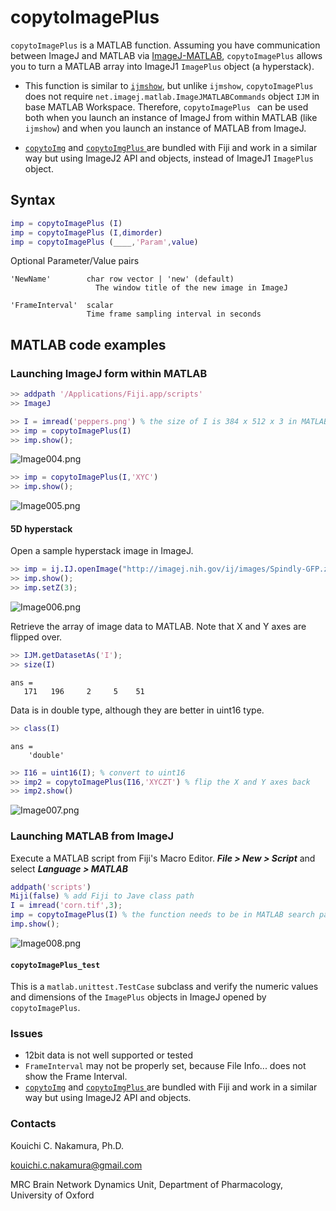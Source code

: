 # copytoImagePlus
`copytoImagePlus` is a MATLAB function. Assuming you have communication between ImageJ and MATLAB via [ImageJ-MATLAB](https://imagej.net/MATLAB_Scripting), `copytoImagePlus` allows you to turn a MATLAB array into ImageJ1 `ImagePlus` object (a hyperstack).

+ This function is similar to [`ijmshow`](https://github.com/kouichi-c-nakamura/ijmshow), but unlike `ijmshow`, `copytoImagePlus` does not require `net.imagej.matlab.ImageJMATLABCommands` object `IJM` in base MATLAB Workspace. Therefore, `copytoImagePlus ` can be used both  when you launch an instance of ImageJ from within MATLAB (like `ijmshow`) and when you launch an instance of MATLAB from ImageJ. 

+ [`copytoImg`](https://github.com/fiji/fiji/blob/master/scripts/copytoImg.m) and [`copytoImgPlus` ](https://github.com/fiji/fiji/blob/master/scripts/copytoImgPlus.m) are bundled with Fiji and work in a similar way but using ImageJ2 API and objects, instead of ImageJ1 `ImagePlus` object.

 

## Syntax

```matlab
imp = copytoImagePlus (I)
imp = copytoImagePlus (I,dimorder)
imp = copytoImagePlus (____,'Param',value)
```

Optional Parameter/Value pairs

```text
'NewName'        char row vector | 'new' (default)
	               The window title of the new image in ImageJ

'FrameInterval'  scalar
                 Time frame sampling interval in seconds
```




## MATLAB code examples

### Launching ImageJ form within MATLAB

```matlab
>> addpath '/Applications/Fiji.app/scripts'
>> ImageJ

>> I = imread('peppers.png') % the size of I is 384 x 512 x 3 in MATLAB
>> imp = copytoImagePlus(I)
>> imp.show();
```

![Image004.png](Image004.png)



```matlab
>> imp = copytoImagePlus(I,'XYC')
>> imp.show();
```

![Image005.png](Image005.png)

#### 5D hyperstack

Open a sample hyperstack image in ImageJ.

```matlab
>> imp = ij.IJ.openImage("http://imagej.nih.gov/ij/images/Spindly-GFP.zip");
>> imp.show();
>> imp.setZ(3);
```

![Image006.png](Image006.png)

Retrieve the array of image data to MATLAB. Note that X and Y axes are flipped over.

```matlab
>> IJM.getDatasetAs('I');
>> size(I) 
```

```text
ans =
   171   196     2     5    51
```

Data is in double type, although they are better in uint16 type.

```matlab
>> class(I)
```

```text
ans =
    'double'
```



```matlab
>> I16 = uint16(I); % convert to uint16
>> imp2 = copytoImagePlus(I16,'XYCZT') % flip the X and Y axes back 
>> imp2.show()
```

![Image007.png](Image007.png)

### Launching MATLAB from ImageJ

Execute a MATLAB script from Fiji's Macro Editor.  ***File > New > Script*** and select ***Language > MATLAB***

```matlab
addpath('scripts')
Miji(false) % add Fiji to Jave class path
I = imread('corn.tif',3);
imp = copytoImagePlus(I) % the function needs to be in MATLAB search path
imp.show();
```

![Image008.png](Image008.png)



#### `copytoImagePlus_test`

This is a `matlab.unittest.TestCase` subclass and verify the numeric values and dimensions of the `ImagePlus` objects in ImageJ opened by `copytoImagePlus`. 



### Issues

- 12bit data is not well supported or tested
- `FrameInterval` may not be properly set, because File Info... does not show the Frame Interval.
- [`copytoImg`](https://github.com/fiji/fiji/blob/master/scripts/copytoImg.m) and [`copytoImgPlus` ](https://github.com/fiji/fiji/blob/master/scripts/copytoImgPlus.m) are bundled with Fiji and work in a similar way but using ImageJ2 API and objects.



### Contacts

Kouichi C. Nakamura, Ph.D.

[kouichi.c.nakamura@gmail.com](mailto:kouichi.c.nakamura@gmail.com)

MRC Brain Network Dynamics Unit, Department of Pharmacology, University of Oxford